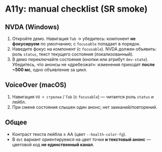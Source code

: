 # A11y: manual checklist (SR smoke)

## NVDA (Windows)

1. Откройте демо. Навигация `Tab` → убедитесь: компонент **не фокусируем** по умолчанию; с `focusable` попадает в порядок.
2. Наведите фокус на компонент (с `focusable`). NVDA должен объявить: роль `status`, текст текущего состояния (локализованный).
3. В демо переключайте состояния (кнопки или атрибут `dev-state`). Убедитесь, что анонсы не «дребезжат»: изменения приходят **после ~500 мс**, одно объявление за цикл.

## VoiceOver (macOS)

1. Навигация `VO + стрелки` / `Tab` (с `focusable`) — читается роль `status` и лейбл.
2. При смене состояния слышен один анонс; нет заиканий/повторений.

## Общее

- Контраст текста лейбла ≥ AA (цвет `--health-color-fg`).
- В `dot` вариант ориентируемся на цвет точки **и текстовый анонс** — цветовой код **не единственный канал**.
